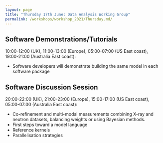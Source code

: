 ```yaml
---
layout: page
title: "Thursday 17th June: Data Analysis Working Group"
permalink: /workshops/workshop_2021/Thursday.md/
---
```


## Software Demonstrations/Tutorials
10:00-12:00 (UK), 11:00-13:00 (Europe), 05:00-07:00 (US East coast), 19:00-21:00 (Australia East coast): 
- Software developers will demonstrate building the same model in each software package

## Software Discussion Session 
20:00-22:00 (UK), 21:00-23:00 (Europe), 15:00-17:00 (US East coast), 05:00-07:00 (Australia East coast): 
- Co-refinement and multi-modal measurements combining X-ray and neutron datasets, balancing weights or using Bayesian methods.
- First steps toward a model language
- Reference kernels
- Parallelisation strategies
